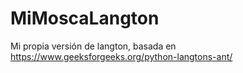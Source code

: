# MiMoscaLangton
Mi propia versión de langton, basada en https://www.geeksforgeeks.org/python-langtons-ant/
